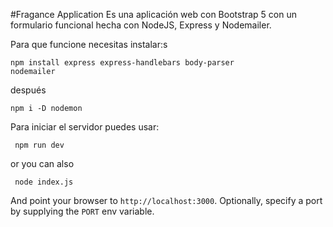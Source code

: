 #Fragance Application
Es una aplicación web con Bootstrap 5 con un formulario funcional hecha con NodeJS, Express y Nodemailer.

Para que funcione necesitas instalar:s

<code>npm install express express-handlebars body-parser nodemailer</code>

después

<code>npm i -D nodemon</code>

Para iniciar el servidor puedes usar:

<code> npm run dev </code>

or you can also

<code> node index.js </code>

And point your browser to `http://localhost:3000`. Optionally, specify
a port by supplying the `PORT` env variable.